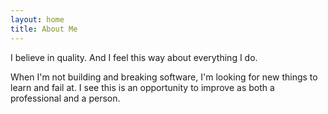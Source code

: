```yaml
---
layout: home
title: About Me
---
```


I believe in quality. And I feel this way about everything I do. 

When I'm not building and breaking software, I'm looking for new things to learn and fail at. I see this is an opportunity to improve as both a professional and a person.
